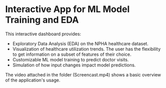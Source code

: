 # Interactive App for ML Model Training and EDA

This interactive dashboard provides:

- Exploratory Data Analysis (EDA) on the NPHA healthcare dataset.
- Visualization of healthcare utilization trends. The user has the flexibility to get information on a subset of features of their choice.
- Customizable ML model training to predict doctor visits.
- Simulation of how input changes impact model predictions.

The video attached in the folder (Screencast.mp4) shows a basic overview of the application's usage.
